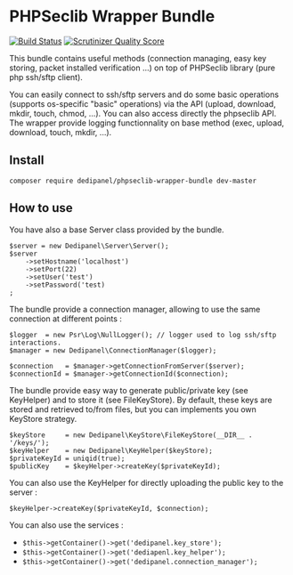 # PHPSeclib Wrapper Bundle
[![Build Status](https://travis-ci.org/NiR-/PHPSeclibWrapperBundle.png?branch=master)](https://travis-ci.org/NiR-/PHPSeclibWrapperBundle)
[![Scrutinizer Quality Score](https://scrutinizer-ci.com/g/NiR-/PHPSeclibWrapperBundle/badges/quality-score.png?s=311420b59d0b3636eb346cd18573b864fc231d1f)](https://scrutinizer-ci.com/g/NiR-/PHPSeclibWrapperBundle/)

This bundle contains useful methods (connection managing, easy key storing, packet installed verification ...) on top of PHPSeclib library (pure php ssh/sftp client).

You can easily connect to ssh/sftp servers and do some basic operations (supports os-specific "basic" operations) via the API (upload, download, mkdir, touch, chmod, ...). You can also access directly the phpseclib API.
The wrapper provide logging functionnality on base method (exec, upload, download, touch, mkdir, ...).

## Install
`composer require dedipanel/phpseclib-wrapper-bundle dev-master`

## How to use

You have also a base Server class provided by the bundle.

    $server = new Dedipanel\Server\Server();
    $server
        ->setHostname('localhost')
        ->setPort(22)
        ->setUser('test')
        ->setPassword('test)
    ;

The bundle provide a connection manager, allowing to use the same connection at different points :

    $logger  = new Psr\Log\NullLogger(); // logger used to log ssh/sftp interactions.
    $manager = new Dedipanel\ConnectionManager($logger);
    
    $connection   = $manager->getConnectionFromServer($server);
    $connectionId = $manager->getConnectionId($connection);

The bundle provide easy way to generate public/private key (see KeyHelper) and to store it (see FileKeyStore).
By default, these keys are stored and retrieved to/from files, but you can implements you own KeyStore strategy.

    $keyStore     = new Dedipanel\KeyStore\FileKeyStore(__DIR__ . '/keys/');
    $keyHelper    = new Dedipanel\KeyHelper($keyStore);
    $privateKeyId = uniqid(true); 
    $publicKey    = $keyHelper->createKey($privateKeyId);

You can also use the KeyHelper for directly uploading the public key to the server :

    $keyHelper->createKey($privateKeyId, $connection);

You can also use the services :
  * `$this->getContainer()->get('dedipanel.key_store');`
  * `$this->getContainer()->get('dediapenl.key_helper');`
  * `$this->getContainer()->get('dedipanel.connection_manager');`
